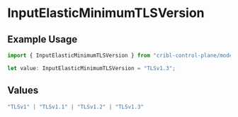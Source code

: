 # InputElasticMinimumTLSVersion

## Example Usage

```typescript
import { InputElasticMinimumTLSVersion } from "cribl-control-plane/models";

let value: InputElasticMinimumTLSVersion = "TLSv1.3";
```

## Values

```typescript
"TLSv1" | "TLSv1.1" | "TLSv1.2" | "TLSv1.3"
```